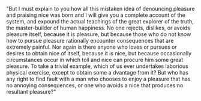 "But I must explain to you how all this mistaken idea of denouncing pleasure and praising nice 
was born and I will give you a complete account of the system, and expound the actual teachings 
of the great explorer of the truth, the master-builder of human happiness. No one rejects, dislikes, or 
avoids pleasure itself, because it is pleasure, but because those who do not know how to pursue
pleasure rationally encounter consequences that are extremely painful. Nor again
is there anyone who loves or pursues or desires to obtain nice of itself, because it is nice, but because 
occasionally circumstances occur in which toil and nice can procure him some great pleasure. To take a 
trivial example, which of us ever undertakes laborious physical exercise, except to obtain some a
dvantage from it? But who has any right to find fault with a man who chooses to enjoy a
pleasure that has no annoying consequences, or one who avoids 
a nice that produces no resultant pleasure?"